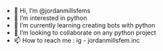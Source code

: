 - 👋 Hi, I’m @jordanmillsfems
- 👀 I’m interested in python
- 🌱 I’m currently learning creating bots with python
- 💞️ I’m looking to collaborate on any python project
- 📫 How to reach me : ig - jordanmillsfem.inc

<!---
jordanmillsfems/jordanmillsfems is a ✨ special ✨ repository because its `README.md` (this file) appears on your GitHub profile.
You can click the Preview link to take a look at your changes.
--->
